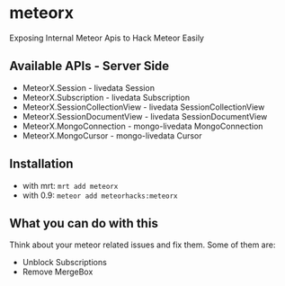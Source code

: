 # meteorx

Exposing Internal Meteor Apis to Hack Meteor Easily

## Available APIs - Server Side

* MeteorX.Session - livedata Session
* MeteorX.Subscription - livedata Subscription
* MeteorX.SessionCollectionView - livedata SessionCollectionView
* MeteorX.SessionDocumentView - livedata SessionDocumentView
* MeteorX.MongoConnection - mongo-livedata MongoConnection
* MeteorX.MongoCursor - mongo-livedata Cursor

## Installation

* with mrt: `mrt add meteorx`
* with 0.9: `meteor add meteorhacks:meteorx`

## What you can do with this

Think about your meteor related issues and fix them. Some of them are:

* Unblock Subscriptions
* Remove MergeBox
